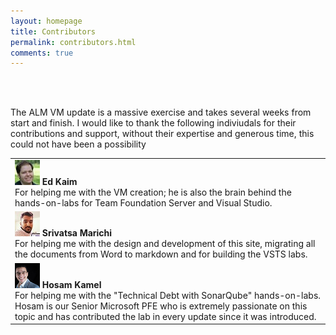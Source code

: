 ```yaml
--- 
layout: homepage 
title: Contributors 
permalink: contributors.html 
comments: true 
---
```


<br>
<br>

The ALM VM update is a massive exercise and takes several weeks from start and finish.  I would like to thank the following indiviudals for their contributions and support, without their expertise and generous time, this could not have been a possibility

<table class ="mainTable" width="100%" cellspacing="0" cellpadding="0" border="0">
    <tr class ="mainTable" >
        <td class ="mainTable"  width="1%">
                       <img src="images/ed.jpg" />
             <b> Ed Kaim</b> <br /> For helping me with the VM creation; he is also the brain behind the hands-on-labs for Team Foundation Server and Visual Studio. 
              </td>            
    </tr>
    <tr class ="mainTable" >
        <td class ="mainTable"  width="1%">
              <img src="images/srivatsa.jpeg"  /> 
               <b>Srivatsa Marichi</b> <br />For helping me with the design and development of this site, migrating all the documents from Word to markdown and for building the VSTS labs. 
        </td>
    </tr>    
<tr class ="mainTable" >
        <td class ="mainTable"  width="1%">
                       <img src="images/hkamel.png" />
             <b> Hosam Kamel</b> <br />For helping me with the "Technical Debt with SonarQube" hands-on-labs. Hosam is our Senior Microsoft PFE who is extremely passionate on this topic and has contributed the lab in every update since it was introduced.
              </td>            
    </tr>    
</table>